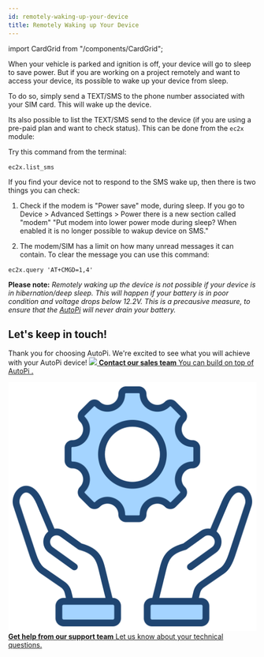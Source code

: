 ```yaml
---
id: remotely-waking-up-your-device
title: Remotely Waking up Your Device
---
```

import CardGrid from "/components/CardGrid";

When your vehicle is parked and ignition is off, your device will go to sleep to save power. But if you are working on a project remotely and want to access your device, its possible to wake up your device from sleep.

To do so, simply send a TEXT/SMS to the phone number associated with your SIM card. This will wake up the device. 

Its also possible to list the TEXT/SMS send to the device (if you are using a pre-paid plan and want to check status). This can be done from the `ec2x` module:

Try this command from the terminal:

```
ec2x.list_sms
```

If you find your device not to respond to the SMS wake up, then there is two things you can check:

1) Check if the modem is "Power save" mode, during sleep. If you go to Device > Advanced Settings > Power there is a new section called "modem"
"Put modem into lower power mode during sleep? When enabled it is no longer possible to wakup device on SMS."

2) The modem/SIM has a limit on how many unread messages it can contain. To clear the message you can use this command:
```
ec2x.query 'AT+CMGD=1,4'
```


**Please note:** *Remotely waking up the device is not possible if your device is in hibernation/deep sleep. This will happen if your battery is in poor condition and voltage drops below 12.2V. This is a precausive measure, to ensure that the [AutoPi](https://www.autopi.io) will never drain your battery.*



## Let's keep in touch!
Thank you for choosing AutoPi. We're excited to see what you will achieve with your AutoPi device! 
<CardGrid home>
[![](/img/shared/favicon.ico) **Contact our sales team** You can build on top of AutoPi .](https://www.autopi.io/contact/)

[![](/img/shared/support_icon.png) **Get help from our support team** Let us know about your technical questions.](https://www.autopi.io/support/)

</CardGrid>